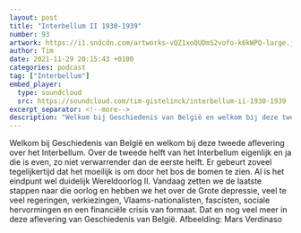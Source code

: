 ```yaml
---
layout: post
title: "Interbellum II 1930-1939"
number: 93
artwork: https://i1.sndcdn.com/artworks-vQZ1xoQUDmS2vofo-k6kWPQ-large.jpg
author: Tim
date: 2021-11-29 20:15:43 +0100
categories: podcast
tag: ["Interbellum"]
embed_player:
  type: soundcloud
  src: https://soundcloud.com/tim-gistelinck/interbellum-ii-1930-1939
excerpt_separator: <!--more-->
description: "Welkom bij Geschiedenis van België en welkom bij deze tweede aflevering over het Interbellum."
---
```

Welkom bij Geschiedenis van België en welkom bij deze tweede aflevering over het Interbellum. Over de tweede helft van het Interbellum eigenlijk en ja die is even, zo niet verwarrender dan de eerste helft. Er gebeurt zoveel tegelijkertijd dat het moeilijk is om door het bos de bomen te zien. Al is het eindpunt wel duidelijk Wereldoorlog II. Vandaag zetten we de laatste stappen naar die oorlog en hebben we het over de Grote depressie, veel te veel regeringen, verkiezingen, Vlaams-nationalisten, fascisten, sociale hervormingen en een financiële crisis van formaat. Dat en nog veel meer in deze aflevering van Geschiedenis van België.
Afbeelding: Mars Verdinaso